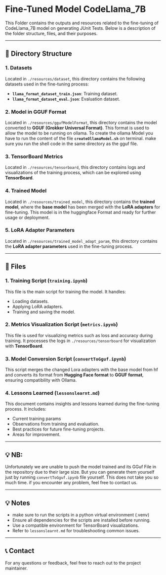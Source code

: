 # Fine-Tuned Model CodeLlama_7B

This Folder contains the outputs and resources related to the fine-tuning of CodeLlama_7B model on generating JUnit Tests. Below is a description of the folder structure, files, and their purposes.

---

## 📂 Directory Structure

### 1. **Datasets**  
Located in `./resources/dataset`, this directory contains the following datasets used in the fine-tuning process:
- **`llama_format_dataset_train.json`**: Training dataset.
- **`llama_format_dataset_eval.json`**: Evaluation dataset.

### 2. **Model in GGUF Format**  
Located in `./resources/ggufModelFormat`, this directory contains the model converted to **GGUF (Grokker Universal Format)**. This format is used to allow the model to be running on ollama.
To create the ollama Model you have to run the content of the file **`createOllamaModel.sh`** on terminal. make sure you run the shell code in the same directory as the gguf file.

### 3. **TensorBoard Metrics**  
Located in `./resources/tensorboard`, this directory contains logs and visualizations of the training process, which can be explored using **TensorBoard**.

### 4. **Trained Model**  
Located in `./resources/trained_model`, this directory contains the **trained model**, where the **base model** has been merged with the **LoRA adapters** for fine-tuning. This model is in the huggingface Format and ready for further usage or deployment.

### 5. **LoRA Adapter Parameters**  
Located in `./resources/trained_model_adapt_param`, this directory contains the **LoRA adapter parameters** used in the fine-tuning process.

---

## 📄 Files

### 1. **Training Script (`training.ipynb`)**  
This file is the main script for training the model. It handles:
- Loading datasets.
- Applying LoRA adapters.
- Training and saving the model.

### 2. **Metrics Visualization Script (`metrics.ipynb`)**  
This file is used for visualizing metrics such as loss and accuracy during training. It processes the logs in `./resources/tensorboard` for visualization with **TensorBoard**.

### 3. **Model Conversion Script (`convertToGguf.ipynb`)**  
This script merges the changed Lora adapters with the base model from hf and converts its format from **Hugging Face format** to **GGUF format**, ensuring compatibility with Ollama.
### 4. **Lessons Learned (`lessonslearnt.md`)**  
This document contains insights and lessons learned during the fine-tuning process. It includes:
- Current training params
- Observations from training and evaluation.
- Best practices for future fine-tuning projects.
- Areas for improvement.

---

## 💡 NB:
Unfortunately we are unable to push the model trained and its GGuf File in the repository due to their large size.
But you can generate them yourself just by running `convertToGguf.ipynb` file yourself. This does not take you so much time.
if you encounter any problem, feel free to contact us.

---

## 💡 Notes
- make sure to run the scripts in a python virtual environment (.venv)
- Ensure all dependencies for the scripts are installed before running.
- Use a compatible environment for TensorBoard visualizations.
- Refer to `lessonslearnt.md` for troubleshooting common issues.

---

## 📞 Contact
For any questions or feedback, feel free to reach out to the project maintainer.
